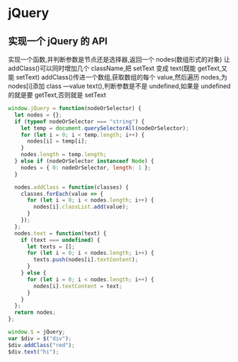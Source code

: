 # jQuery

## 实现一个 jQuery 的 API

实现一个函数,并判断参数是节点还是选择器,返回一个 nodes(数组形式的对象)
让 addClass()可以同时增加几个 className,把 setText 变成 text(既能 getText,又能 setText)
addClass()传进一个数组,获取数组的每个 value,然后遍历 nodes,为 nodes[i]添加 class —value
text(),判断参数是不是 undefined,如果是 undefined 的就是要 getText,否则就是 setText

<!--more-->

```javascript
window.jQuery = function(nodeOrSelector) {
  let nodes = {};
  if (typeof nodeOrSelector === "string") {
    let temp = document.querySelectorAll(nodeOrSelector);
    for (let i = 0; i < temp.length; i++) {
      nodes[i] = temp[i];
    }
    nodes.length = temp.length;
  } else if (nodeOrSelector instanceof Node) {
    nodes = { 0: nodeOrSelector, length: 1 };
  }

  nodes.addClass = function(classes) {
    classes.forEach(value => {
      for (let i = 0; i < nodes.length; i++) {
        nodes[i].classList.add(value);
      }
    });
  };
  nodes.text = function(text) {
    if (text === undefined) {
      let texts = [];
      for (let i = 0; i < nodes.length; i++) {
        texts.push(nodes[i].textContent);
      }
    } else {
      for (let i = 0; i < nodes.length; i++) {
        nodes[i].textContent = text;
      }
    }
  };
  return nodes;
};

window.$ = jQuery;
var $div = $("div");
$div.addClass("red");
$div.text("hi");
```
